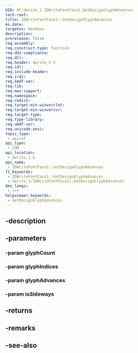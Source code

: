 ```yaml
---
UID: NF:dwrite_1.IDWriteFontFace1.GetDesignGlyphAdvances
tech.root: 
title: IDWriteFontFace1::GetDesignGlyphAdvances
ms.date: 
targetos: Windows
description: 
prerelease: false
req.assembly: 
req.construct-type: function
req.ddi-compliance: 
req.dll: 
req.header: dwrite_1.h
req.idl: 
req.include-header: 
req.irql: 
req.kmdf-ver: 
req.lib: 
req.max-support: 
req.namespace: 
req.redist: 
req.target-min-winverclnt: 
req.target-min-winversvr: 
req.target-type: 
req.type-library: 
req.umdf-ver: 
req.unicode-ansi: 
topic_type:
 - apiref
api_type:
 - COM
api_location:
 - dwrite_1.h
api_name:
 - IDWriteFontFace1::GetDesignGlyphAdvances
f1_keywords:
 - IDWriteFontFace1::GetDesignGlyphAdvances
 - dwrite_1/IDWriteFontFace1::GetDesignGlyphAdvances
dev_langs:
 - c++
helpviewer_keywords:
 - GetDesignGlyphAdvances
---
```


## -description

## -parameters

### -param glyphCount

### -param glyphIndices

### -param glyphAdvances

### -param isSideways

## -returns

## -remarks

## -see-also

